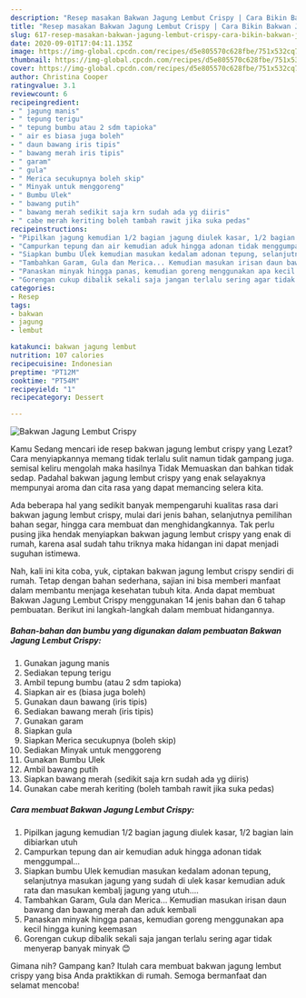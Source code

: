 ```yaml
---
description: "Resep masakan Bakwan Jagung Lembut Crispy | Cara Bikin Bakwan Jagung Lembut Crispy Yang Enak Banget"
title: "Resep masakan Bakwan Jagung Lembut Crispy | Cara Bikin Bakwan Jagung Lembut Crispy Yang Enak Banget"
slug: 617-resep-masakan-bakwan-jagung-lembut-crispy-cara-bikin-bakwan-jagung-lembut-crispy-yang-enak-banget
date: 2020-09-01T17:04:11.135Z
image: https://img-global.cpcdn.com/recipes/d5e805570c628fbe/751x532cq70/bakwan-jagung-lembut-crispy-foto-resep-utama.jpg
thumbnail: https://img-global.cpcdn.com/recipes/d5e805570c628fbe/751x532cq70/bakwan-jagung-lembut-crispy-foto-resep-utama.jpg
cover: https://img-global.cpcdn.com/recipes/d5e805570c628fbe/751x532cq70/bakwan-jagung-lembut-crispy-foto-resep-utama.jpg
author: Christina Cooper
ratingvalue: 3.1
reviewcount: 6
recipeingredient:
- " jagung manis"
- " tepung terigu"
- " tepung bumbu atau 2 sdm tapioka"
- " air es biasa juga boleh"
- " daun bawang iris tipis"
- " bawang merah iris tipis"
- " garam"
- " gula"
- " Merica secukupnya boleh skip"
- " Minyak untuk menggoreng"
- " Bumbu Ulek"
- " bawang putih"
- " bawang merah sedikit saja krn sudah ada yg diiris"
- " cabe merah keriting boleh tambah rawit jika suka pedas"
recipeinstructions:
- "Pipilkan jagung kemudian 1/2 bagian jagung diulek kasar, 1/2 bagian lain dibiarkan utuh"
- "Campurkan tepung dan air kemudian aduk hingga adonan tidak menggumpal..."
- "Siapkan bumbu Ulek kemudian masukan kedalam adonan tepung, selanjutnya masukan jagung yang sudah di ulek kasar kemudian aduk rata dan masukan kembalj jagung yang utuh...."
- "Tambahkan Garam, Gula dan Merica... Kemudian masukan irisan daun bawang dan bawang merah dan aduk kembali"
- "Panaskan minyak hingga panas, kemudian goreng menggunakan apa kecil hingga kuning keemasan"
- "Gorengan cukup dibalik sekali saja jangan terlalu sering agar tidak menyerap banyak minyak 😊"
categories:
- Resep
tags:
- bakwan
- jagung
- lembut

katakunci: bakwan jagung lembut 
nutrition: 107 calories
recipecuisine: Indonesian
preptime: "PT12M"
cooktime: "PT54M"
recipeyield: "1"
recipecategory: Dessert

---
```



![Bakwan Jagung Lembut Crispy](https://img-global.cpcdn.com/recipes/d5e805570c628fbe/751x532cq70/bakwan-jagung-lembut-crispy-foto-resep-utama.jpg)

Kamu Sedang mencari ide resep bakwan jagung lembut crispy yang Lezat? Cara menyiapkannya memang tidak terlalu sulit namun tidak gampang juga. semisal keliru mengolah maka hasilnya Tidak Memuaskan dan bahkan tidak sedap. Padahal bakwan jagung lembut crispy yang enak selayaknya mempunyai aroma dan cita rasa yang dapat memancing selera kita.

Ada beberapa hal yang sedikit banyak mempengaruhi kualitas rasa dari bakwan jagung lembut crispy, mulai dari jenis bahan, selanjutnya pemilihan bahan segar, hingga cara membuat dan menghidangkannya. Tak perlu pusing jika hendak menyiapkan bakwan jagung lembut crispy yang enak di rumah, karena asal sudah tahu triknya maka hidangan ini dapat menjadi suguhan istimewa.




Nah, kali ini kita coba, yuk, ciptakan bakwan jagung lembut crispy sendiri di rumah. Tetap dengan bahan sederhana, sajian ini bisa memberi manfaat dalam membantu menjaga kesehatan tubuh kita. Anda dapat membuat Bakwan Jagung Lembut Crispy menggunakan 14 jenis bahan dan 6 tahap pembuatan. Berikut ini langkah-langkah dalam membuat hidangannya.

<!--inarticleads1-->

##### Bahan-bahan dan bumbu yang digunakan dalam pembuatan Bakwan Jagung Lembut Crispy:

1. Gunakan  jagung manis
1. Sediakan  tepung terigu
1. Ambil  tepung bumbu (atau 2 sdm tapioka)
1. Siapkan  air es (biasa juga boleh)
1. Gunakan  daun bawang (iris tipis)
1. Sediakan  bawang merah (iris tipis)
1. Gunakan  garam
1. Siapkan  gula
1. Siapkan  Merica secukupnya (boleh skip)
1. Sediakan  Minyak untuk menggoreng
1. Gunakan  Bumbu Ulek
1. Ambil  bawang putih
1. Siapkan  bawang merah (sedikit saja krn sudah ada yg diiris)
1. Gunakan  cabe merah keriting (boleh tambah rawit jika suka pedas)




<!--inarticleads2-->

##### Cara membuat Bakwan Jagung Lembut Crispy:

1. Pipilkan jagung kemudian 1/2 bagian jagung diulek kasar, 1/2 bagian lain dibiarkan utuh
1. Campurkan tepung dan air kemudian aduk hingga adonan tidak menggumpal...
1. Siapkan bumbu Ulek kemudian masukan kedalam adonan tepung, selanjutnya masukan jagung yang sudah di ulek kasar kemudian aduk rata dan masukan kembalj jagung yang utuh....
1. Tambahkan Garam, Gula dan Merica... Kemudian masukan irisan daun bawang dan bawang merah dan aduk kembali
1. Panaskan minyak hingga panas, kemudian goreng menggunakan apa kecil hingga kuning keemasan
1. Gorengan cukup dibalik sekali saja jangan terlalu sering agar tidak menyerap banyak minyak 😊




Gimana nih? Gampang kan? Itulah cara membuat bakwan jagung lembut crispy yang bisa Anda praktikkan di rumah. Semoga bermanfaat dan selamat mencoba!
